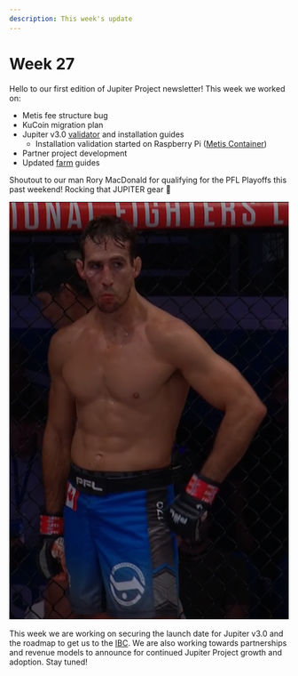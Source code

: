 ```yaml
---
description: This week's update
---
```


# Week 27

Hello to our first edition of Jupiter Project newsletter! This week we worked on:

* Metis fee structure bug
* KuCoin migration plan
* Jupiter v3.0 [validator](../../jupiter-3.0/validator-guide.md) and installation guides
  * Installation validation started on Raspberry Pi ([Metis Container](https://sigwo.com/products/metis-container/))
* Partner project development&#x20;
* Updated [farm](../../how-to-guides/farming/) guides

Shoutout to our man Rory MacDonald for qualifying for the PFL Playoffs this past weekend! Rocking that JUPITER gear :rocket:

![](<../../.gitbook/assets/image (4).png>)

This week we are working on securing the launch date for Jupiter v3.0 and the roadmap to get us to the [IBC](https://ibcprotocol.org/). We are also working towards partnerships and revenue models to announce for continued Jupiter Project growth and adoption. Stay tuned!&#x20;
